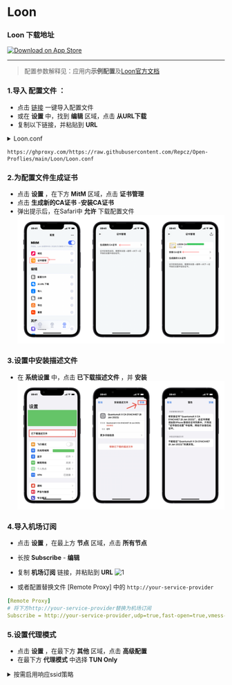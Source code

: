 # Loon

### Loon 下载地址

<a href="https://apps.apple.com/app/id1373567447"><img width="200px" alt="Download on App Store" src="https://logos-download.com/wp-content/uploads/2016/06/Download_on_the_App_Store_logo.png"/></a>  

***



> 配置参数解释见：应用内**示例配置**及[Loon官方文档](https://loon0x00.github.io/LoonManual)

### 1.导入 **配置文件** ：
* 点击 [链接](https://www.nsloon.com/openloon/import?sub=https://raw.githubusercontent.com/Repcz/Open-Proflies/main/Loon/Loon.conf) 一键导入配置文件
* 或在 **设置** 中，找到 **编辑** 区域，点击 **从URL下载** 
* 复制以下链接，并粘贴到 **URL**

<details>
  <summary>Loon.conf</summary>

- [x] 地区分流（香港、美国、日本、台湾、新加坡、~~澳大利亚、英国~~、印度）
- [x] 苹果、谷歌、微软、电报、推特分流
- [x] 流媒体（不支持单独分流）
- [ ] 自动选择最低延迟
- [ ] 负载均衡
- [ ] 故障转移
- [x] 广告屏蔽

</details>

```
https://ghproxy.com/https://raw.githubusercontent.com/Repcz/Open-Proflies/main/Loon/Loon.conf
```

### 2.为配置文件生成证书
* 点击 **设置** ，在下方 **MitM** 区域，点击 **证书管理**
* 点击 **生成新的CA证书** -**安装CA证书**
* 弹出提示后，在Safari中 **允许** 下载配置文件
![Image text](https://github.com/Repcz/Open-Proflies/blob/main/Loon/Photo/IMG_2112.PNG) 

### 3.设置中安装描述文件
* 在 **系统设置** 中，点击 **已下载描述文件** ，并 **安装**
![Image text](https://github.com/Repcz/Open-Proflies/blob/main/QuantumultX/Photo/%E8%AE%BE%E7%BD%AE-%E5%AE%89%E8%A3%85%E8%AF%81%E4%B9%A6.jpg)

### 4.导入机场订阅
* 点击 **设置** ，在最上方 **节点** 区域，点击 **所有节点**
* 长按 **Subscribe** - **编辑**
* 复制 **机场订阅** 链接，并粘贴到 **URL**
![1](https://github.com/Repcz/Open-Proflies/blob/main/Loon/Photo/IMG_2119.PNG)

* 或者配置替换文件 [Remote Proxy] 中的 `http://your-service-provider`
```yaml
[Remote Proxy]
# 将下方http://your-service-provider替换为机场订阅
Subscribe = http://your-service-provider,udp=true,fast-open=true,vmess-aead=true,enabled=true
```

### 5.设置代理模式
* 点击 **设置** ，在最下方 **其他** 区域，点击 **高级配置**
* 在最下方 **代理模式** 中选择 **TUN Only**


<details>
  <summary>按需启用响应ssid策略</summary>

### 6.设置响应ssid环境下使用的策略
* 按需修改 [General] 中的 `ssid-trigger`
```yaml
[General]
# "WIFI SSID":DIRECT，表示在WIFI SSID这个wifi网络下使用全局直连模式，根据需要修改WIFI SSID
# "cellular":PROXY，表示在蜂窝网络下使用自动分流模式
# "default":RULE，默认使用自动分流模式
ssid-trigger = "default":rule, "cellular":rule,"WIFI SSID":DIRECT
```

</details>


